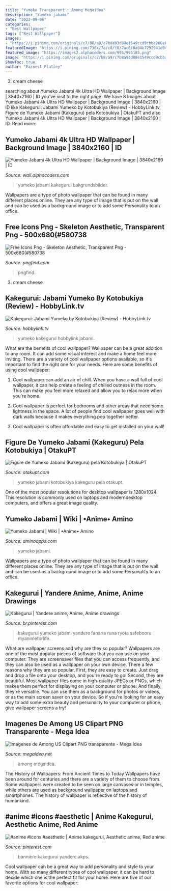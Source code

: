 ```yaml
---
title: "Yumeko Transparent : Among Megaidea"
description: "Yumeko jabami"
date: "2022-09-06"
categories:
- "Best Wallpaper"
tags: ["Best Wallpaper"]
images:
- "https://i.pinimg.com/originals/c7/b8/a9/c7b8a93d88e1549ccd9cbba288ebb40a.jpg"
featuredImage: "https://i.pinimg.com/736x/7a/c8/f0/7ac8f0a04b7292941d04b722a06e1476.jpg"
featured_image: "https://images2.alphacoders.com/995/995185.png"
image: "https://i.pinimg.com/originals/c7/b8/a9/c7b8a93d88e1549ccd9cbba288ebb40a.jpg"
ShowToc: true
author: "Earnest Flatley"
---
```



3. cream cheese 

	

		
searching about Yumeko Jabami 4k Ultra HD Wallpaper | Background Image | 3840x2160 | ID you've visit to the right page. We have 8 Images about Yumeko Jabami 4k Ultra HD Wallpaper | Background Image | 3840x2160 | ID like Kakegurui: Jabami Yumeko by Kotobukiya (Review) - HobbyLink.tv, Figure de Yumeko Jabami (Kakeguru) pela Kotobukiya | OtakuPT and also Yumeko Jabami 4k Ultra HD Wallpaper | Background Image | 3840x2160 | ID. Read more:
		
    
## Yumeko Jabami 4k Ultra HD Wallpaper | Background Image | 3840x2160 | ID

<img loading=lazy src="https://images2.alphacoders.com/995/995185.png" onerror="this.onerror=null;this.src='https://tse2.mm.bing.net/th?id=OIP.9KWEmTwwugBHASTgJub2ngHaEK&amp;pid=15.1';" alt="Yumeko Jabami 4k Ultra HD Wallpaper | Background Image | 3840x2160 | ID">

_Source: wall.alphacoders.com_

>yumeko jabami kakegurui bakgrundsbilder. 

	



Wallpapers are a type of photo wallpaper that can be found in many different places online. They are any type of image that is put on the wall and can be used as a background image or to add some Personality to an office.

    
## Free Icons Png - Skeleton Aesthetic, Transparent Png - 500x680(#580738

<img loading=lazy src="https://www.pngfind.com/pngs/m/58-580738_free-icons-png-skeleton-aesthetic-transparent-png.png" onerror="this.onerror=null;this.src='https://tse1.mm.bing.net/th?id=OIP.KpDVJA65HfzUDuaLVAnTAwHaFZ&amp;pid=15.1';" alt="Free Icons Png - Skeleton Aesthetic, Transparent Png - 500x680(#580738">

_Source: pngfind.com_

>pngfind. 

	

3. cream cheese 

    
## Kakegurui: Jabami Yumeko By Kotobukiya (Review) - HobbyLink.tv

<img loading=lazy src="https://hobbylink.tv/wp-content/uploads/2018/11/moonlitsaki_yumekokoto-04.jpg?x42388" onerror="this.onerror=null;this.src='https://tse2.mm.bing.net/th?id=OIP.2vwBrH4XHLSsofHebPtqswHaLE&amp;pid=15.1';" alt="Kakegurui: Jabami Yumeko by Kotobukiya (Review) - HobbyLink.tv">

_Source: hobbylink.tv_

>yumeko kakegurui hobbylink jabami. 

	

What are the benefits of cool wallpaper?
Wallpaper can be a great addition to any room. It can add some visual interest and make a home feel more inviting. There are a variety of cool wallpaper options available, so it's important to find the right one for your needs. Here are some benefits of using cool wallpaper: 
1. Cool wallpaper can add an air of chill. When you have a wall full of cool wallpaper, it can help create a feeling of chilled outness in the room. This can make you feel more relaxed and allow you to relax more when you're home. 

2. Cool wallpaper is perfect for bedrooms and other areas that need some lightness in the space. A lot of people find cool wallpaper goes well with dark walls because it makes everything pop together better. 

3. Cool wallpaper is often affordable and easy to get installed on your wall!

    
## Figure De Yumeko Jabami (Kakeguru) Pela Kotobukiya | OtakuPT

<img loading=lazy src="https://i2.wp.com/www.otakupt.com/wp-content/uploads/2017/11/5a12fb14ebcc8-683x1024.jpg?w=344&amp;h=516&amp;ssl=1" onerror="this.onerror=null;this.src='https://tse2.mm.bing.net/th?id=OIP.mjPyO6d_HZWsduL8up-znAAAAA&amp;pid=15.1';" alt="Figure de Yumeko Jabami (Kakeguru) pela Kotobukiya | OtakuPT">

_Source: otakupt.com_

>yumeko jabami kotobukiya kakeguru pela otakupt. 

	

One of the most popular resolutions for desktop wallpaper is 1280x1024. This resolution is commonly used on laptops and moderndesktop computers, and offers a great image quality.

    
## Yumeko Jabami | Wiki | •Anime• Amino

<img loading=lazy src="http://pa1.narvii.com/7312/e29075d1f9076bf5878fdffbfe4108e78ac26110r1-498-278_00.gif" onerror="this.onerror=null;this.src='https://tse2.mm.bing.net/th?id=OIP.rz3-bfd6JqhSvOtJIA6H9wAAAA&amp;pid=15.1';" alt="Yumeko Jabami | Wiki | •Anime• Amino">

_Source: aminoapps.com_

>yumeko jabami. 

	



Wallpapers are a type of photo wallpaper that can be found in many different places online. They are any type of image that is put on the wall and can be used as a background image or to add some Personality to an office.

    
## Kakegurui | Yandere Anime, Anime, Anime Drawings

<img loading=lazy src="https://i.pinimg.com/736x/7a/c8/f0/7ac8f0a04b7292941d04b722a06e1476.jpg" onerror="this.onerror=null;this.src='https://tse2.mm.bing.net/th?id=OIP.Yw_QopG0tS7ftlOhweM51wHaJ4&amp;pid=15.1';" alt="Kakegurui | Yandere anime, Anime, Anime drawings">

_Source: br.pinterest.com_

>kakegurui yumeko jabami yandere fanarts runa ryota safebooru myanimeforlife. 

	

What are wallpaper screens and why are they so popular?
Wallpapers are one of the most popular pieces of software that you can use on your computer. They are screensaver files that you can access frequently, and they can also be used as a wallpaper on your own device. There a few reasons why they are so popular. First, they are easy to create. Just drag and drop a file onto your desktop, and you're ready to go! Second, they are beautiful. Most wallpaper files come in high-quality JPEGs or PNGs, which makes them perfect for displaying on your computer or phone. And finally, they're versatile. You can use them as a background for photos or videos, or as the main screen saver on your device. So if you're looking for an easy way to add some extra beauty and personality to your computer or phone, give wallpaper screens a try!

    
## Imagenes De Among US Clipart PNG Transparente - Mega Idea

<img loading=lazy src="https://www.megaidea.net/wp-content/uploads/2020/10/Among-Us-Azul-Blue.png" onerror="this.onerror=null;this.src='https://tse3.mm.bing.net/th?id=OIP.lLDHXMJBOz4rDvmZN1CsPAHaKB&amp;pid=15.1';" alt="Imagenes de Among US Clipart PNG transparente - Mega Idea">

_Source: megaidea.net_

>among megaidea. 

	

The History of Wallpapers: From Ancient Times to Today
Wallpapers have been around for centuries and there are a variety of them to choose from. Some wallpapers were created to be seen on large canvases or in temples, while others are used as background wallpaper on laptops and smartphones. The history of wallpaper is reflective of the history of humankind.

    
## #anime #icons #aesthetic | Anime Kakegurui, Aesthetic Anime, Red Anime

<img loading=lazy src="https://i.pinimg.com/originals/c7/b8/a9/c7b8a93d88e1549ccd9cbba288ebb40a.jpg" onerror="this.onerror=null;this.src='https://tse3.mm.bing.net/th?id=OIP.OU5zni9NYQv80AXSOWyz6QHaCr&amp;pid=15.1';" alt="#anime #icons #aesthetic | Anime kakegurui, Aesthetic anime, Red anime">

_Source: pinterest.com_

>bannière kakegurui yandere akps. 

	

Cool wallpaper can be a great way to add personality and style to your home. With so many different types of cool wallpaper, it can be hard to decide which one is the perfect fit for your home. Here are five of our favorite options for cool wallpaper: 

